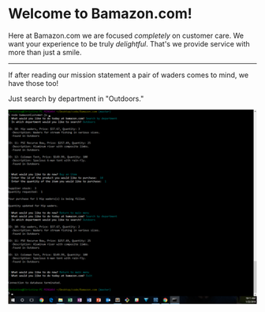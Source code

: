# Welcome to Bamazon.com!

Here at Bamazon.com we are focused _completely_ on customer care.  We want your experience to be truly *delightful*.  That's we provide service with more than just a smile.

---

If after reading our mission statement a pair of waders comes to mind, we have those too!

Just search by department in "Outdoors."

![alt Bamazon.com Screenshot 1](https://github.com/Blitz72/Bamazon.com/blob/master/images/BamazonScreenShot2.png)
